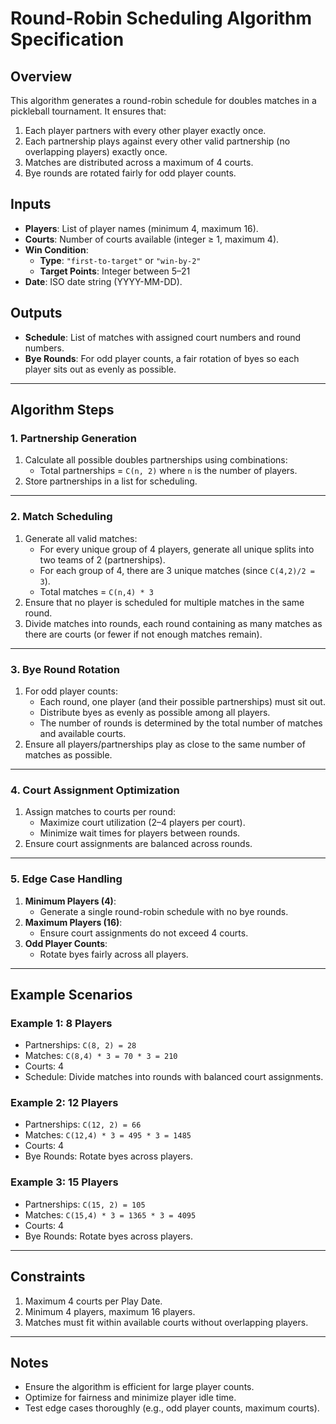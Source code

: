 # Round-Robin Scheduling Algorithm Specification

## Overview

This algorithm generates a round-robin schedule for doubles matches in a pickleball tournament. It ensures that:

1. Each player partners with every other player exactly once.
2. Each partnership plays against every other valid partnership (no overlapping players) exactly once.
3. Matches are distributed across a maximum of 4 courts.
4. Bye rounds are rotated fairly for odd player counts.

## Inputs

- **Players**: List of player names (minimum 4, maximum 16).
- **Courts**: Number of courts available (integer ≥ 1, maximum 4).
- **Win Condition**:
    - **Type**: `"first-to-target"` or `"win-by-2"`
    - **Target Points**: Integer between 5–21
- **Date**: ISO date string (YYYY-MM-DD).

## Outputs

- **Schedule**: List of matches with assigned court numbers and round numbers.
- **Bye Rounds**: For odd player counts, a fair rotation of byes so each player sits out as evenly as possible.

---

## Algorithm Steps

### 1. Partnership Generation

1. Calculate all possible doubles partnerships using combinations:
    - Total partnerships = `C(n, 2)` where `n` is the number of players.
2. Store partnerships in a list for scheduling.

---

### 2. Match Scheduling

1. Generate all valid matches:
    - For every unique group of 4 players, generate all unique splits into two teams of 2 (partnerships).
    - For each group of 4, there are 3 unique matches (since `C(4,2)/2 = 3`).
    - Total matches = `C(n,4) * 3`
2. Ensure that no player is scheduled for multiple matches in the same round.
3. Divide matches into rounds, each round containing as many matches as there are courts (or fewer if not enough matches remain).

---

### 3. Bye Round Rotation

1. For odd player counts:
    - Each round, one player (and their possible partnerships) must sit out.
    - Distribute byes as evenly as possible among all players.
    - The number of rounds is determined by the total number of matches and available courts.
2. Ensure all players/partnerships play as close to the same number of matches as possible.

---

### 4. Court Assignment Optimization

1. Assign matches to courts per round:
    - Maximize court utilization (2–4 players per court).
    - Minimize wait times for players between rounds.
2. Ensure court assignments are balanced across rounds.

---

### 5. Edge Case Handling

1. **Minimum Players (4)**:
    - Generate a single round-robin schedule with no bye rounds.
2. **Maximum Players (16)**:
    - Ensure court assignments do not exceed 4 courts.
3. **Odd Player Counts**:
    - Rotate byes fairly across all players.

---

## Example Scenarios

### Example 1: 8 Players

- Partnerships: `C(8, 2) = 28`
- Matches: `C(8,4) * 3 = 70 * 3 = 210`
- Courts: 4
- Schedule: Divide matches into rounds with balanced court assignments.

### Example 2: 12 Players

- Partnerships: `C(12, 2) = 66`
- Matches: `C(12,4) * 3 = 495 * 3 = 1485`
- Courts: 4
- Bye Rounds: Rotate byes across players.

### Example 3: 15 Players

- Partnerships: `C(15, 2) = 105`
- Matches: `C(15,4) * 3 = 1365 * 3 = 4095`
- Courts: 4
- Bye Rounds: Rotate byes across players.

---

## Constraints

1. Maximum 4 courts per Play Date.
2. Minimum 4 players, maximum 16 players.
3. Matches must fit within available courts without overlapping players.

---

## Notes

- Ensure the algorithm is efficient for large player counts.
- Optimize for fairness and minimize player idle time.
- Test edge cases thoroughly (e.g., odd player counts, maximum courts).

